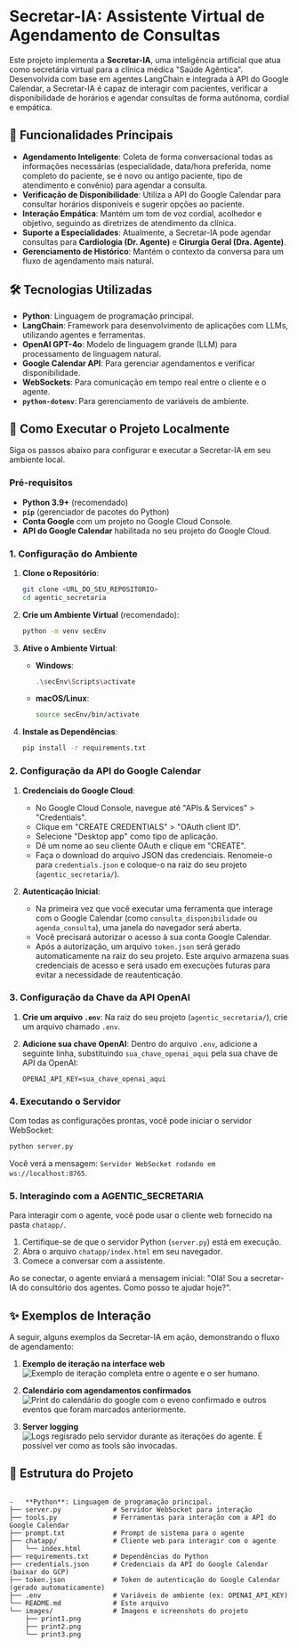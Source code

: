 # Secretar-IA: Assistente Virtual de Agendamento de Consultas

Este projeto implementa a **Secretar-IA**, uma inteligência artificial que atua como secretária virtual para a clínica médica "Saúde Agêntica". Desenvolvida com base em agentes LangChain e integrada à API do Google Calendar, a Secretar-IA é capaz de interagir com pacientes, verificar a disponibilidade de horários e agendar consultas de forma autônoma, cordial e empática.
## 🌟 Funcionalidades Principais

-   **Agendamento Inteligente**: Coleta de forma conversacional todas as informações necessárias (especialidade, data/hora preferida, nome completo do paciente, se é novo ou antigo paciente, tipo de atendimento e convênio) para agendar a consulta.
-   **Verificação de Disponibilidade**: Utiliza a API do Google Calendar para consultar horários disponíveis e sugerir opções ao paciente.
-   **Interação Empática**: Mantém um tom de voz cordial, acolhedor e objetivo, seguindo as diretrizes de atendimento da clínica.
-   **Suporte a Especialidades**: Atualmente, a Secretar-IA pode agendar consultas para **Cardiologia (Dr. Agente)** e **Cirurgia Geral (Dra. Agente)**.
-   **Gerenciamento de Histórico**: Mantém o contexto da conversa para um fluxo de agendamento mais natural.

## 🛠️ Tecnologias Utilizadas

-   **Python**: Linguagem de programação principal.
-   **LangChain**: Framework para desenvolvimento de aplicações com LLMs, utilizando agentes e ferramentas.
-   **OpenAI GPT-4o**: Modelo de linguagem grande (LLM) para processamento de linguagem natural.
-   **Google Calendar API**: Para gerenciar agendamentos e verificar disponibilidade.
-   **WebSockets**: Para comunicação em tempo real entre o cliente e o agente.
-   **`python-dotenv`**: Para gerenciamento de variáveis de ambiente.

## 🚀 Como Executar o Projeto Localmente

Siga os passos abaixo para configurar e executar a Secretar-IA em seu ambiente local.

### Pré-requisitos

-   **Python 3.9+** (recomendado)
-   **`pip`** (gerenciador de pacotes do Python)
-   **Conta Google** com um projeto no Google Cloud Console.
-   **API do Google Calendar** habilitada no seu projeto do Google Cloud.

### 1. Configuração do Ambiente

1.  **Clone o Repositório**:
    ```bash
    git clone <URL_DO_SEU_REPOSITORIO>
    cd agentic_secretaria
    ```

2.  **Crie um Ambiente Virtual** (recomendado):
    ```bash
    python -m venv secEnv
    ```

3.  **Ative o Ambiente Virtual**:
    -   **Windows**:
        ```bash
        .\secEnv\Scripts\activate
        ```
    -   **macOS/Linux**:
        ```bash
        source secEnv/bin/activate
        ```

4.  **Instale as Dependências**:
    ```bash
    pip install -r requirements.txt
    ```

### 2. Configuração da API do Google Calendar

1.  **Credenciais do Google Cloud**:
    *   No Google Cloud Console, navegue até "APIs & Services" > "Credentials".
    *   Clique em "CREATE CREDENTIALS" > "OAuth client ID".
    *   Selecione "Desktop app" como tipo de aplicação.
    *   Dê um nome ao seu cliente OAuth e clique em "CREATE".
    *   Faça o download do arquivo JSON das credenciais. Renomeie-o para `credentials.json` e coloque-o na raiz do seu projeto (`agentic_secretaria/`).

2.  **Autenticação Inicial**:
    *   Na primeira vez que você executar uma ferramenta que interage com o Google Calendar (como `consulta_disponibilidade` ou `agenda_consulta`), uma janela do navegador será aberta.
    *   Você precisará autorizar o acesso à sua conta Google Calendar.
    *   Após a autorização, um arquivo `token.json` será gerado automaticamente na raiz do seu projeto. Este arquivo armazena suas credenciais de acesso e será usado em execuções futuras para evitar a necessidade de reautenticação.

### 3. Configuração da Chave da API OpenAI

1.  **Crie um arquivo `.env`**: Na raiz do seu projeto (`agentic_secretaria/`), crie um arquivo chamado `.env`.

2.  **Adicione sua chave OpenAI**: Dentro do arquivo `.env`, adicione a seguinte linha, substituindo `sua_chave_openai_aqui` pela sua chave de API da OpenAI:
    ```
    OPENAI_API_KEY=sua_chave_openai_aqui
    ```

### 4. Executando o Servidor

Com todas as configurações prontas, você pode iniciar o servidor WebSocket:

```bash
python server.py
```

Você verá a mensagem: `Servidor WebSocket rodando em ws://localhost:8765`.

### 5. Interagindo com a AGENTIC_SECRETARIA

Para interagir com o agente, você pode usar o cliente web fornecido na pasta `chatapp/`.

1.  Certifique-se de que o servidor Python (`server.py`) está em execução.
2.  Abra o arquivo `chatapp/index.html` em seu navegador.
3.  Comece a conversar com a assistente.

Ao se conectar, o agente enviará a mensagem inicial: "Olá! Sou a secretar-IA do consultório dos agentes. Como posso te ajudar hoje?".


## ✨ Exemplos de Interação

A seguir, alguns exemplos da Secretar-IA em ação, demonstrando o fluxo de agendamento:

1.  **Exemplo de iteração na interface web**
    ![Exemplo de iteração completa entre o agente e o ser humano.](./images/sample.png)

2.  **Calendário com agendamentos confirmados**
    ![Print do calendário do google com o eveno confirmado e outros eventos que foram marcados anteriormente.](./images/sample_calendar.png)

3.  **Server logging**
    ![Logs regisrado pelo servidor durante as iterações do agente. É possível ver como as tools são invocadas.](./images/sample_server_logging.png)

## 📄 Estrutura do Projeto

```

-   **Python**: Linguagem de programação principal.
├── server.py             # Servidor WebSocket para interação
├── tools.py              # Ferramentas para interação com a API do Google Calendar
├── prompt.txt            # Prompt de sistema para o agente
├── chatapp/              # Cliente web para interagir com o agente
│   └── index.html
├── requirements.txt      # Dependências do Python
├── credentials.json      # Credenciais da API do Google Calendar (baixar do GCP)
├── token.json            # Token de autenticação do Google Calendar (gerado automaticamente)
├── .env                  # Variáveis de ambiente (ex: OPENAI_API_KEY)
└── README.md             # Este arquivo
└── images/               # Imagens e screenshots do projeto
    ├── print1.png
    ├── print2.png
    └── print3.png

```
